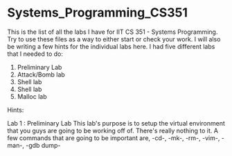 # Systems_Programming_CS351
This is the list of all the labs I have for IIT CS 351 - Systems Programming.
Try to use these files as a way to either start or check your work. I will also be writing a few hints for the individual labs here.
I had five different labs that I needed to do:
1. Preliminary Lab
2. Attack/Bomb lab
3. Shell lab
4. Shell lab
5. Malloc lab



Hints: 

Lab 1 : Preliminary Lab
       This lab's purpose is to setup the virtual environment that you guys are going to be working off of. There's really nothing to it. A few commands that are going to be important are, -cd-, -mk-, -rm-, -vim-, -man-, -gdb dump-
